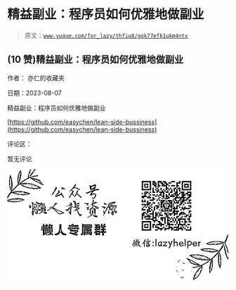 # 精益副业：程序员如何优雅地做副业

> 原文：[`www.yuque.com/for_lazy/thfiu8/gok77efk1ukm4ntx`](https://www.yuque.com/for_lazy/thfiu8/gok77efk1ukm4ntx)



## (10 赞)精益副业：程序员如何优雅地做副业 

作者： 亦仁的收藏夹 

日期：2023-08-07 

精益副业：程序员如何优雅地做副业 

[https://github.com/easychen/lean-side-bussiness](https://github.com/easychen/lean-side-bussiness) 

评论区： 

暂无评论 

![](img/894d30a529e7c37bcd3392323c99941c.png)  